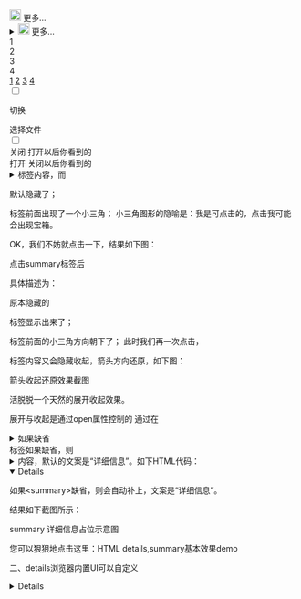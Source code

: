 <summary> <img src="https://avatars1.githubusercontent.com/u/40331278?s=40&amp;v=4" height="20" width="20">
   更多...</summary> <details><summary> <img src="https://avatars1.githubusercontent.com/u/40331278?s=40&amp;v=4" height="20" width="20">
   更多...</summary> 
<li><a href="http://www.epochtimes.com/gb/19/10/21/n11603178.htm">港商界领袖：彻底失信心 身边富豪拟撤资</a></li>
<li><a href="http://www.epochtimes.com/gb/19/10/21/n11602827.htm">荣景不再 大佬云集的乌镇饭局只剩三人</a></li>
<li><a href="http://www.epochtimes.com/gb/19/10/21/n11602943.htm">【新闻看点】乌镇互联网大会万人翻墙 成笑话</a></li>
<li><a href="http://www.epochtimes.com/gb/19/10/21/n11603285.htm">讽中共后遭封杀 全球最红YouTuber再酸中共</a></li>
<li><a href="http://www.epochtimes.com/gb/11/7/10/n3311274.htm">鬼使神差 盗贼当众认罪</a></li>
<li><a href="http://www.epochtimes.com/gb/19/10/3/n11565683.htm">生平没读过佛经成了佛  名臣虞允文父亲的故事</a></li>
<li><a href="http://www.epochtimes.com/gb/19/10/7/n11574432.htm">【历史回眸】“反共才是爱国”的倪匡</a></li>

</details> 

<div class="box">
    <div class="list" id="one">1</div>
    <div class="list" id="two">2</div>
    <div class="list" id="three">3</div>
    <div class="list" id="four">4</div>
</div>
<div class="link">
    <a class="click" href="#one">1</a>
    <a class="click" href="#two">2</a>
    <a class="click" href="#three">3</a>
    <a class="click" href="#four">4</a>
</div>

<input type="checkbox" id="dome">

<label for="dome">切换</label>

<div>
    <label for="browse">选择文件</label>
    <input type="file" id="browse" name="browse" style="display: none">
</div>

<div class="dome">
    <input type="checkbox" id="toggle">
    <div class="open">
        <label for="toggle">关闭</label>
        打开以后你看到的
    </div>
    <div class="close">
        <label for="toggle">打开</label>
        关闭以后你看到的
    </div>
</div>


<details>标签在Chrome，Firefox等浏览器下默认是有展开收起行为的，例如下面HTML：

<details>
    <summary>这是摘要1</summary>
    <p>这里具体描述，标签相对随意，例如这里使用的&lt;p&gt;标签。</p>
</details>
结果UI表现为：

details标签默认效果截图

具体描述为：

只显示了<summary>标签内容，而<p>默认隐藏了；
<summary>标签前面出现了一个小三角；
小三角图形的隐喻是：我是可点击的，点击我可能会出现宝箱。

OK，我们不妨就点击一下，结果如下图：

点击summary标签后

具体描述为：

原本隐藏的<p>标签显示出来了；
<summary>标签前面的小三角方向朝下了；
此时我们再一次点击，<p>标签内容又会隐藏收起，箭头方向还原，如下图：

箭头收起还原效果截图

活脱脱一个天然的展开收起效果。

展开与收起是通过open属性控制的
通过在<details>标签上添加布尔类型的open属性，可以让我们的详情信息默认就是展开状态，如下HTML示意：

<details open>
    <summary>这是摘要2</summary>
    <content>这里&lt;details&gt;标签设置了HTML布尔属性open，因此，默认是展开状态。</content>
</details>
结果如下截图：
open属性下的信息默认展开

如果我们使用JS脚本手动移除这个open属性，即使没有点击行为的发生，我们内容也会收起。

<summary>如果缺省
<summary>标签如果缺省，则<details>元素会在内部自动创建一个<summary>内容，默认的文案是“详细信息”。如下HTML代码：

<details open>
    <p>如果&lt;summary&gt;缺省，则会自动补上，文案是“详细信息”。</p>
</details>
结果如下截图所示：

summary 详细信息占位示意图

您可以狠狠地点击这里：HTML details,summary基本效果demo

二、details浏览器内置UI可以自定义
<details>标签默认的小三角样式有些简陋，在实际应用的时候，往往不是我们希望的样子，不要担心，我们是可以对其进行自定义的。在Chrome等浏览器下使用::-webkit-details-marker，在Firefox浏览器下使用::-moz-list-bullet可以对小三角进行UI控制，例如改变颜色，改变大小，使用自定义的图形代替，或者直接隐藏等，我们来看几个简单的案例。

案例1：小三角右侧显示同时颜色变淡
HTML代码如下：

<details class="details-1" open>
    <summary>这是示例1</summary>
    <content>本案例展示对小三角UI重定义：包括显示在右侧，颜色减淡等。</content>
</details>
CSS如下：

.details-1 summary {
    width: -moz-fit-content;
    width: fit-content;
    direction: rtl;
}
.details-1 ::-webkit-details-marker {
    direction: ltr;
    color: gray;
    margin-left: .5ch;
}
.details-1 ::-moz-list-bullet {
    direction: ltr;
    color: gray;
    margin-left: .5ch;
}
结果如下图所示：

三角位置和颜色示意

当我们点击摘要标题升起的时候，表现为下图（截自Firefox）：

三角收起效果

眼见为实，您可以狠狠地点击这里：HTML details小三角位置颜色改变demo

而实际上实际开发的时候，对小三角UI更便捷的定制方法是：隐藏浏览器原生的小三角，然后借助::before或::after伪元素重新生成我们想要的UI效果，下面这个案例就将展示相关的处理。

案例2：隐藏浏览器原生的小三角并使用自定义三角替换
HTML结构还是类似的：

<details class="details-2" open>
    <summary>这是示例2</summary>
    <content>本案例隐藏原生小三角，使用自定义小三角。</content>
</details>
CSS主要分为2部分，一部分是隐藏浏览器原生的小三角，另外一部分是使用伪元素生成自定义的三角效果。

首先看一下隐藏<details>标签默认的小三角的CSS：

/* 隐藏默认三角 */
.details-2 ::-webkit-details-marker {
    display: none;
}
.details-2 ::-moz-list-bullet {
    font-size: 0;
}
可以看到Chrome浏览器和Firefox浏览器的小三角隐藏采用的是不同的策略。在Chrome浏览器下，我们可以直接设置display:none进行隐藏，但是这一招在Firefox浏览器下确实没有效果的，即使设置display:none!important也是如此，根据我的测试，只有font-size:0能够比较完美的隐藏。类似position:absolute;visibility:hidden这种常见的隐藏也是不行的，因为position:absolute无法生效。

然后是自定义小三角显示的CSS，这里采用的是::after伪元素模拟的:

/* 自定义的三角 */
.details-2 summary::after {
    content: '';
    position: absolute;
    width: 1em; height: 1em;
    margin: .2em 0 0 .5ch;
    background: url(./arrow-on.svg) no-repeat;
    background-size: 100% 100%;
    transition: transform .2s;
}
.details-2:not([open]) summary::after {
    margin-top: .25em;
    transform: rotate(90deg);    
}
最终效果如下图所示：

自定义三角效果截图

收起时候：

收起时候效果

眼见为实，您可以狠狠地点击这里：HTML details小三角自定义demo

最后有一点需要注意一下，就是如果<details>标签内并没有<summary>元素，则我们的对三角的自定义代码都是无效的，可以使用一个空的<summary>元素占位，类似这样：

<details>
    <summary></summary>
    <content>内容。</content>
</details>
三、Chrome浏览器下点击时候outline轮廓等体验处理
UI可以定制了，但是还有个不容忽视的体验问题，那就是在Chrome浏览器下点击时候会出现outline轮廓，如下图所示：

Chrome下的outline轮廓

在实际项目开发的时候，产品和设计一定会让你把这个效果去掉的。以及，当我们<summary>元素点击较快的时候，文本会被选中，也不是我们想看到的。

阻止文本选中，我们可以：

summary {
  -webkit-user-select: none;
  -moz-user-select: none;
  -ms-user-select: none;
  user-select: none;
}
对于outline轮廓，比较直接的做法是：

summary {
  outline: 0;
}
但是这样处理对无障碍访问而是非常不友好的，那有没有什么办法兼顾视觉体验和无障碍访问体验呢？

我的做法是这样子的：

1. 利用<a>标签的outline交互体验
浏览器对<a>标签元素的outline轮廓进行了专门的体验优化处理，鼠标点击的时候不显示轮廓，键盘访问时候显示轮廓。于是我们可采用李代桃僵策略，让<summary>元素的outline交给<a>元素，方法就是在<summary>中再内嵌一个<a>，同时通过tabindex属性remove掉<summary>原本的可访问性。HTML代码示意如下：

<details open>
    <summary tabindex="-1"><a href="javascript:">这是示例</a></summary>
    <content>点击无外框，键盘focus有。</content>
</details>
CSS如下：

summary {
    user-select: none;
    outline: 0;
}
summary a {
    color: inherit;
}
此时，在Chrome浏览器下，我们点击摘要信息，没有任何outline轮廓出现；但是当我们使用Tab键索引时候，可以看到下图所示的轮廓效果：

轮廓示意

轮廓区域比原生的<summary>要小，但这无伤大雅，而且实际项目开发的时候，我们会去掉小箭头，此时只要设置<a>标签display:block，则轮廓就可以和<summary>保持一致了。

接下来，我们按下Space空格键，就会发现<details>元素内的内容信息不断的展开与收起：

收起状态

您可以狠狠地点击这里：HTML5 summary outline轮廓a标签处理demo

然后上面实现并不完美，相比原生的<summary>元素，Enter回车键展开收起效果丢失了。这是因为HTML元素中如果多个focusable同时带click浏览器行为元素嵌套的时候，点击里面的元素，外部元素的浏览器行为是不会触发的。类似的有<label>内嵌<a>标签。

对于<a>标签，其浏览器行为只能通过回车键触发，空格键是无效的；但是对于<summary>，回车键和空格键都能触发展开收起行为，这就是为什么上面代码空格键有效，回车键无效的原因。

如果想要同时支持回车键展开与收起，可以对HTML如下处理：

<details open>
    <summary tabindex="-1"><a href="javascript:" onClick="this.parentNode.click();">这是示例</a></summary>
    <content>点击无外框，键盘focus有。</content>
</details>
需要注意的是上面处理在<summary>自己额外绑定click事件时候可能会有double触发的问题，此时，阻止<a>元素的冒泡即可。

2. JS捕获键盘行为手动设置outline
这个方法不需要对HTML进行任何的改动，是通过CSS和JS配合对全局的<summary>元素进行outline优化。

CSS如下：

summary {
    user-select: none;
    outline: 0;
}
summary[focus] {
    outline: 1px dotted;
    outline: 5px auto -webkit-focus-ring-color;
}
JS如下：

window.addEventListener('keydown', function () {    
    window.isKeyEvent = true;
    setTimeout(function () {
        window.isKeyEvent = false;
    }, 100);    
});

document.addEventListener('focusin', function (event) {
    var target = event.target;
    if (target && target.tagName.toLowerCase() == 'summary' && window.isKeyEvent == true) {
        target.setAttribute('focus', '');
    }
});
document.addEventListener('focusout', function (event) {
    var eleFocusAll = document.querySelectorAll('summary[focus]');
    [].slice.call(eleFocusAll).forEach(function (summary) {
        summary.removeAttribute('focus');
    });
});
只要把上面的CSS和JS复制到页面中，视觉体验和交互体验完美支持的<summary>元素outline效果就有了。

表现为，点击<summary>没有任何outline，键盘focus时候出现，且和浏览器原生outline效果一模一样，Space键和Enter键展开与收起访问完全保留。

眼见为实，您可以狠狠的点击这里：HTML5 summary outline轮廓JS优化demo

例如下图就是键盘Tab键focus后回车后的效果：

键盘访问回车收起后效果截图

每每看到如此极致的用户体验处理，心情都大好。

原理：
关键是全局监听keydown事件，如果有发生，则认为此100毫秒内的页面focus行为均是键盘产生，从而有效区分是点击触发的focus行为还是键盘触发的focus行为，如果是键盘触发，给<summary>元素手动增加outline效果。

四、基于details元素行为的各种交互效果案例
了解了<details>元素的点击交互行为；解决了UI定制难题；解决了outline的体验问题，下面我们就可以付诸实践，不借助任何JS来实现各种我们平常见到的交互效果。

案例1：“更多”展开与收起效果
实现最终效果如下gif：

更多展开收起gif效果

因为“更多”元素是在底部，因此效果实现的要点的所有的内容信息都放在<summary>元素内部，然后通过<details>元素的open属性控制UI的变化。

HTML和CSS代码如下，其中，最核心部分已经红色高亮：

<details>
    <summary>
        <p>据台媒报道，大...青睐。</p>
        <div class="more">
            <p>其他几首歌曲...</p>
        </div>
        <a>更多</a>
    </summary> 
</details>
::-webkit-details-marker {
    display: none;
}
::-moz-list-bullet {
    font-size: 0;
    float: left;
}
.more {
    display: none;
}
[open] .more {
    display: block;
}
[open] summary a {
    font-size: 0;
}
[open] summary a::before {
    content: '收起';
    font-size: 14px;
}
把“更多”对应的信息放在.more元素内，然后通过[open]属性选择器控制器显示，效果即达成。

您可以狠狠的点击这里：HTML5 details/summary更多展开收起demo

案例2：无JS实现点击显示悬浮菜单，自定义下拉框等效果
效果如下gif：

下拉菜单gif效果

没有任何JS参与。HTML结构如下：

<details>
    <summary>我的消息</summary> 
    <div class="box">
        <a href>我的回答<sup>12</sup></a>
        <a href>我的私信</a>
        <a href>未评价订单<sup>2</sup></a>
        <a href>我的关注</a>
    </div>
</details>
然后CSS让.box元素绝对定位即可，显示和隐藏<details>元素内置行为就搞定了。

您可以狠狠地点击这里：HTML5 details/summary悬浮菜单demo

案例3：accordion多项折叠效果
此效果常见于条目比较多的垂直导航栏，新闻条目等。

例如下面实现的效果：

多条目菜单展开与收起效果

这个更加简单了，就是一堆<details>元素并排放置就可以了，如下HTML：

<details open>
    <summary><dt>订单中心</dt></summary> 
    <dd><a href>我的订单</a></dd>
    <dd><a href>我的活动</a></dd>
    <dd><a href>评价晒单</a></dd>
    <dd><a href>购物助手</a></dd>
</details>
<details open>
    <summary><dt>关注中心</dt></summary> 
    <dd><a href>关注的商品</a></dd>
    ...
</details>
<details open>
    ...
</details>
计算CSS没有任何设置，效果也天然达成。

您可以狠狠地的点击这里：HTML5 details/summary多列菜单折叠demo

案例4：带slideUp/slideDown效果的多项折叠菜单
案例3中的展开项显示的时候是非常生硬的突然显示，实际上我们可以借助一些选择器技巧以及CSS3 transition属性让菜单展开收起的时候是有动画效果的，效果如下gif截图：

含slideup/slidedown动画的展开与收起

此效果实现原理核心是[open]属性选择器，和加号+相邻兄弟选择器。

首先看下HTML，展开列表结构发生了变化，不是作为<details>的子元素，而是作为其相邻兄弟元素存在，HTML示意：

<details open><summary>订单中心</summary></details>
<dl>
    <dd><a href>我的订单</a></dd>
    <dd><a href>我的活动</a></dd>
    <dd><a href>评价晒单</a></dd>
    <dd><a href>购物助手</a></dd>
</dl>
...
上面<dl>定义列表就是展开收起的内容，其作为兄弟元素和<details>元素平起平坐，于是，我们就可以利用点击<summary>元素<details>元素的open属性会变化的特性实现我们想要的动画效果，CSS如下：

details + dl {
    max-height: 0;
    transition: max-height .25s;
    overflow: hidden;
}
[open] + dl {
    max-height: 100px;
}
借助相邻兄弟选择器以及max-height任意元素slideUp/slideDown技术就可以效果达成。

您可以狠狠地点击这里：HTML5 details/summary多列菜单滑入滑出demo

案例5：多级嵌套的树形菜单交互效果
这里的树形菜单效果实现也很简单，多个<details>元素相互嵌套就可以，效果Gif如下：

树形菜单展开gif效果截图

HTML结构大致如下：

<details>
    <summary>我的视频</summary>
    <details>
        <summary>爆肝工程师的异世界狂想曲</summary>
        <div>tv1-720p.mp4</div>
        <div>tv2-720p.mp4</div>
        ...
        <div>tv10-720p.mp4</div>
    </details>
    <details>
        <summary>七大罪</summary>
        <div>七大罪B站00合集.mp4</div>
    </details>
    <div>珍藏动漫网盘地址.txt</div>
    <div>我们的小美好.mp4</div>
</details>
CSS的主要工作就是绘制菜单前面的加号和减号图形，例如我们可以借助background线性渐变，具体可参见文章“CSS3 linear-gradient线性渐变实现虚线等简单实用图形”，相关CSS如下：

details {
    padding-left: 20px;
}
summary::before {
    content: '';
    display: inline-block;
    width: 12px; height: 12px;
    border: 1px solid #999;
    background: linear-gradient(to right, #999, #999) no-repeat center, linear-gradient(to top, #999, #999) no-repeat center;
    background-size: 2px 10px, 10px 2px;
    vertical-align: -2px;
    margin-right: 6px;
    margin-left: -20px;
}
[open] > summary::before {
    background: linear-gradient(to right, #999, #999) no-repeat center;
    background-size: 10px 2px;
}
效果即达成！

您可以狠狠地点击这里：HTML5 details/summary树形菜单demo

五、如果只想要details/summary的语义不要行为
如果只想要<details>元素，<summary>元素的语义，但是并不需要点击展开收起的行为，该怎么处理呢？

例如，某评论，或者某帖子有标题和正文，非常符合详情-概要-内容的语义，但是希望是纯展示的，点击时候不收起，可以这么处理：

<summary>标签设置tabindex="-1"让键盘无法访问；
设置CSS：
summary {
  outline: 0;
  pointer-events: none;
}
这样就不能点，也不会有outline轮廓。

六、兼容性以及Polyfill
兼容性如下图：

detailas兼容性

除了IE和Edge浏览器，大好河山一片绿，至少移动端可以用得比较开心。

如果想要在桌面web网页使用<details>元素的棒棒哒特性，我们可以对其进行Polyfill，可以参见此项目：https://github.com/javan/details-element-polyfill

对键盘访问，事件toggle都做了兼容。

如果开发策略是对不支持的IE进行特异处理，则下面的JS判断是否支持<details>元素的脚本可能对你有用：

var isSupportDetails = 'open' in document.createElement('details');
六、结束语么么哒
无JS实现的好处有：

省了代码，加载快了；
实现更简单了，开发快了；
JS还没加载交互也能进行，体验好了；
键盘无障碍和aria阅读设备无障碍天然支持，体验档次高了。
可以跟同事炫，逼格上去了。
好，感谢阅读，行为仓促，欢迎纠错。

